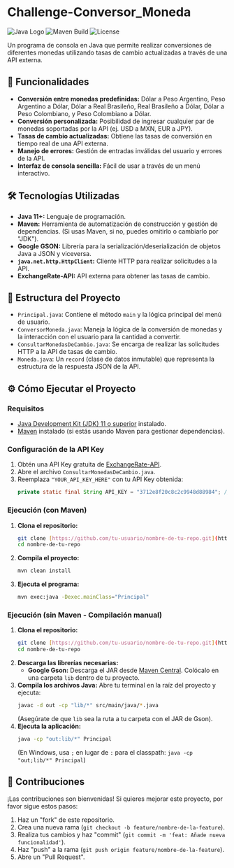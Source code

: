 # Challenge-Conversor_Moneda

![Java Logo](https://img.shields.io/badge/Java-ED8B00?style=for-the-badge&logo=java&logoColor=white)
![Maven Build](https://img.shields.io/badge/Build-Maven-orange?style=for-the-badge&logo=apache-maven&logoColor=white)
![License](https://img.shields.io/badge/License-MIT-blue.svg)

Un programa de consola en Java que permite realizar conversiones de diferentes monedas utilizando tasas de cambio actualizadas a través de una API externa.

## 🚀 Funcionalidades

* **Conversión entre monedas predefinidas:** Dólar a Peso Argentino, Peso Argentino a Dólar, Dólar a Real Brasileño, Real Brasileño a Dólar, Dólar a Peso Colombiano, y Peso Colombiano a Dólar.
* **Conversión personalizada:** Posibilidad de ingresar cualquier par de monedas soportadas por la API (ej. USD a MXN, EUR a JPY).
* **Tasas de cambio actualizadas:** Obtiene las tasas de conversión en tiempo real de una API externa.
* **Manejo de errores:** Gestión de entradas inválidas del usuario y errores de la API.
* **Interfaz de consola sencilla:** Fácil de usar a través de un menú interactivo.

## 🛠️ Tecnologías Utilizadas

* **Java 11+:** Lenguaje de programación.
* **Maven:** Herramienta de automatización de construcción y gestión de dependencias. (Si usas Maven, si no, puedes omitirlo o cambiarlo por "JDK").
* **Google GSON:** Librería para la serialización/deserialización de objetos Java a JSON y viceversa.
* **`java.net.http.HttpClient`:** Cliente HTTP para realizar solicitudes a la API.
* **ExchangeRate-API:** API externa para obtener las tasas de cambio.

## 📄 Estructura del Proyecto

* `Principal.java`: Contiene el método `main` y la lógica principal del menú de usuario.
* `ConversorMoneda.java`: Maneja la lógica de la conversión de monedas y la interacción con el usuario para la cantidad a convertir.
* `ConsultarMonedasDeCambio.java`: Se encarga de realizar las solicitudes HTTP a la API de tasas de cambio.
* `Moneda.java`: Un `record` (clase de datos inmutable) que representa la estructura de la respuesta JSON de la API.

## ⚙️ Cómo Ejecutar el Proyecto

### Requisitos

* [Java Development Kit (JDK) 11 o superior](https://www.oracle.com/java/technologies/downloads/) instalado.
* [Maven](https://maven.apache.org/download.cgi) instalado (si estás usando Maven para gestionar dependencias).

### Configuración de la API Key

1.  Obtén una API Key gratuita de [ExchangeRate-API](https://www.exchangerate-api.com/).
2.  Abre el archivo `ConsultarMonedasDeCambio.java`.
3.  Reemplaza `"YOUR_API_KEY_HERE"` con tu API Key obtenida:
    ```java
    private static final String API_KEY = "3712e8f20c8c2c9948d88984"; // Reemplaza con tu API Key
    ```

### Ejecución (con Maven)

1.  **Clona el repositorio:**
    ```bash
    git clone [https://github.com/tu-usuario/nombre-de-tu-repo.git](https://github.com/tu-usuario/nombre-de-tu-repo.git)
    cd nombre-de-tu-repo
    ```
2.  **Compila el proyecto:**
    ```bash
    mvn clean install
    ```
3.  **Ejecuta el programa:**
    ```bash
    mvn exec:java -Dexec.mainClass="Principal"
    ```

### Ejecución (sin Maven - Compilación manual)

1.  **Clona el repositorio:**
    ```bash
    git clone [https://github.com/tu-usuario/nombre-de-tu-repo.git](https://github.com/tu-usuario/nombre-de-tu-repo.git)
    cd nombre-de-tu-repo
    ```
2.  **Descarga las librerías necesarias:**
    * **Google Gson:** Descarga el JAR desde [Maven Central](https://mvnrepository.com/artifact/com.google.code.gson/gson). Colócalo en una carpeta `lib` dentro de tu proyecto.
3.  **Compila los archivos Java:**
    Abre tu terminal en la raíz del proyecto y ejecuta:
    ```bash
    javac -d out -cp "lib/*" src/main/java/*.java
    ```
    (Asegúrate de que `lib` sea la ruta a tu carpeta con el JAR de Gson).
4.  **Ejecuta la aplicación:**
    ```bash
    java -cp "out:lib/*" Principal
    ```
    (En Windows, usa `;` en lugar de `:` para el classpath: `java -cp "out;lib/*" Principal`)

## 🤝 Contribuciones

¡Las contribuciones son bienvenidas! Si quieres mejorar este proyecto, por favor sigue estos pasos:

1.  Haz un "fork" de este repositorio.
2.  Crea una nueva rama (`git checkout -b feature/nombre-de-la-feature`).
3.  Realiza tus cambios y haz "commit" (`git commit -m 'feat: Añade nueva funcionalidad'`).
4.  Haz "push" a la rama (`git push origin feature/nombre-de-la-feature`).
5.  Abre un "Pull Request".
